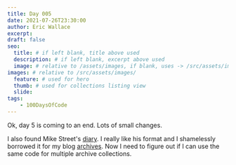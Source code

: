 ```yaml
---
title: Day 005
date: 2021-07-26T23:30:00
author: Eric Wallace
excerpt:
draft: false
seo:
  title: # if left blank, title above used
  description: # if left blank, excerpt above used
  image: # relative to /assets/images, if blank, uses -> /src/assets/images/meta/default.png
images: # relative to /src/assets/images/
  feature: # used for hero
  thumb: # used for collections listing view
  slide:
tags:
    - 100DaysOfCode
---
```


Ok, day 5 is coming to an end. Lots of small changes.

I also found Mike Street's [diary](https://www.mikestreety.co.uk/diary). I really like his format and I shamelessly borrowed it for my blog [archives](/blog/archives). Now I need to figure out if I can use the same code for multiple archive collections.
